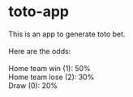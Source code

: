 # toto-app
This is an app to generate toto bet.
</br></br>
Here are the odds:
</br></br>
Home team win (1): 50%
</br>
Home team lose (2): 30%
</br>
Draw (0): 20%
